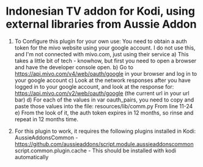 Indonesian TV addon for Kodi, using external libraries from Aussie Addon
========================================================================

1. To Configure this plugin for your own use:
  You need to obtain a auth token for the mivo website using your google account. I do not use this, and I'm not connected with mivo.com, just using their service
  a) This takes a little bit of tech - knowhow, but first you need to open a browser and have the developer console open.
  b) Go to https://api.mivo.com/v4/web/oauth/google in your browser and log in to your google account
  c) Look at the network responses after you have logged in to your google account, and look at the response for:
     https://api.mivo.com/v2/web/oauth/google (the current url in your url bar)
  d) For each of the values in var oauth_pairs, you need to copy and paste those values into the file: resources/lib/comm.py From line 11-24
  e) From the look of it, the auth token expires in 12 months, so rinse and repeat in 12 months time.

2. For this plugin to work, it requires the following plugins installed in Kodi:
   AussieAddonsCommon - https://github.com/aussieaddons/script.module.aussieaddonscommon
   script.common.plugin.cache - This should be installed with kodi automatically
